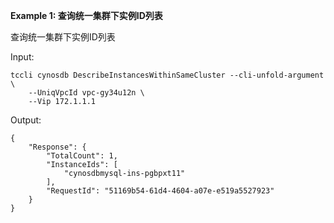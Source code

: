 **Example 1: 查询统一集群下实例ID列表**

查询统一集群下实例ID列表

Input: 

```
tccli cynosdb DescribeInstancesWithinSameCluster --cli-unfold-argument  \
    --UniqVpcId vpc-gy34u12n \
    --Vip 172.1.1.1
```

Output: 
```
{
    "Response": {
        "TotalCount": 1,
        "InstanceIds": [
            "cynosdbmysql-ins-pgbpxt11"
        ],
        "RequestId": "51169b54-61d4-4604-a07e-e519a5527923"
    }
}
```

